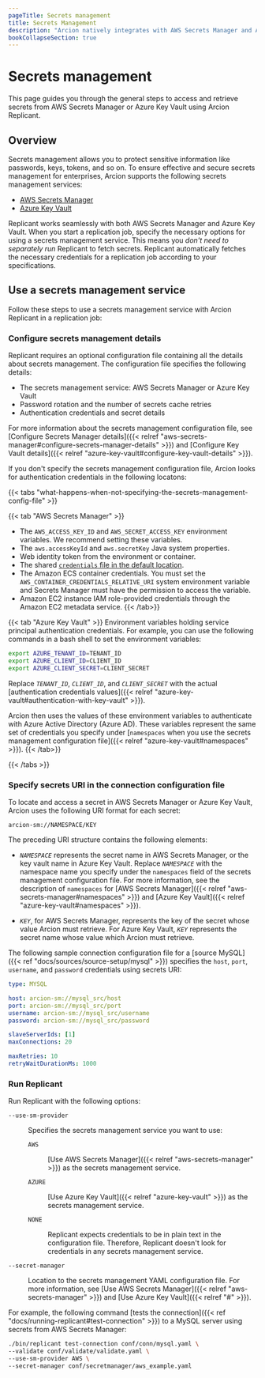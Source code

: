 ```yaml
---
pageTitle: Secrets management
title: Secrets Management
description: "Arcion natively integrates with AWS Secrets Manager and Azure Key Vault, allowing you to securely and effectively manage secrets."
bookCollapseSection: true
---
```


# Secrets management
This page guides you through the general steps to access and retrieve secrets from AWS Secrets Manager or Azure Key Vault using Arcion Replicant. 

## Overview
Secrets management allows you to protect sensitive information like passwords, keys, tokens, and so on. To ensure effective and secure secrets management for enterprises, Arcion supports the following secrets management services:

- [AWS Secrets Manager](https://aws.amazon.com/secrets-manager/)
- [Azure Key Vault](https://azure.microsoft.com/en-us/products/key-vault)

Replicant works seamlessly with both AWS Secrets Manager and Azure Key Vault. When you start a replication job, specify the necessary options for using a secrets management service. This means you _don't need to separately run_ Replicant to fetch secrets. Replicant automatically fetches the necessary credentials for a replication job according to your specifications.

## Use a secrets management service
Follow these steps to use a secrets management service with Arcion Replicant in a replication job:

### Configure secrets management details
Replicant requires an optional configuration file containing all the details about secrets management. The configuration file specifies the following details:

- The secrets management service: AWS Secrets Manager or Azure Key Vault
- Password rotation and the number of secrets cache retries
- Authentication credentials and secret details

For more information about the secrets management configuration file, see [Configure Secrets Manager details]({{< relref "aws-secrets-manager#configure-secrets-manager-details" >}}) and [Configure Key Vault details]({{< relref "azure-key-vault#configure-key-vault-details" >}}).

If you don't specify the secrets management configuration file, Arcion looks for authentication credentials in the following locatons:

{{< tabs "what-happens-when-not-specifying-the-secrets-management-config-file" >}}

{{< tab "AWS Secrets Manager" >}}
- The `AWS_ACCESS_KEY_ID` and `AWS_SECRET_ACCESS_KEY` environment variables. We recommend setting these variables.
- The `aws.accessKeyId` and `aws.secretKey` Java system properties.
- Web identity token from the environment or container.
- The shared [`credentials` file in the default location](https://docs.aws.amazon.com/sdkref/latest/guide/file-location.html).
- The Amazon ECS container credentials. You must set the `AWS_CONTAINER_CREDENTIALS_RELATIVE_URI` system environment variable and Secrets Manager must have the permission to access the variable.
- Amazon EC2 instance IAM role-provided credentials through the Amazon EC2 metadata service.
{{< /tab>}}

{{< tab "Azure Key Vault" >}}
Environment variables holding service principal authentication credentials. For example, you can use the following commands in a bash shell to set the environment variables:

```bash
export AZURE_TENANT_ID=TENANT_ID
export AZURE_CLIENT_ID=CLIENT_ID
export AZURE_CLIENT_SECRET=CLIENT_SECRET
```

Replace *`TENANT_ID`*, *`CLIENT_ID`*, and *`CLIENT_SECRET`* with the actual [authentication credentials values]({{< relref "azure-key-vault#authentication-with-key-vault" >}}).

Arcion then uses the values of these environment variables to authenticate with Azure Active Directory (Azure AD). These variables represent the same set of credentials you specify under [`namespaces` when you use the secrets management configuration file]({{< relref "azure-key-vault#namespaces" >}}).
{{< /tab>}}

{{< /tabs >}}

### Specify secrets URI in the connection configuration file
To locate and access a secret in AWS Secrets Manager or Azure Key Vault, Arcion uses the following URI format for each secret:

```
arcion-sm://NAMESPACE/KEY
```

The preceding URI structure contains the following elements:

- *`NAMESPACE`* represents the secret name in AWS Secrets Manager, or the key vault name in Azure Key Vault. Replace *`NAMESPACE`* with the namespace name you specify under the `namespaces` field of the secrets management configuration file. For more information, see the description of `namespaces` for [AWS Secrets Manager]({{< relref "aws-secrets-manager#namespaces" >}}) and [Azure Key Vault]({{< relref "azure-key-vault#namespaces" >}}).
<!--   Arcion considers the first part of the secret name or key vault name a namespace. For example, consider the following two names and how Arcion interprets the corresponding namespaces in the secrets URI and the secrets management configuration file:

  | Secret name or key vault name | Namespace     |
  | -----------                   | -----------   |
  | `mysql_src`                   | `mysql_src`   |
  | `mysql_prod/connection`       | `mysql_prod`  |  
 -->
- *`KEY`*, for AWS Secrets Manager, represents the key of the secret whose value Arcion must retrieve. For Azure Key Vault, *`KEY`* represents the secret name whose value which Arcion must retrieve.
  
The following sample connection configuration file for a [source MySQL]({{< ref "docs/sources/source-setup/mysql" >}}) specifies the `host`, `port`, `username`, and `password` credentials using secrets URI:

```YAML
type: MYSQL

host: arcion-sm://mysql_src/host
port: arcion-sm://mysql_src/port
username: arcion-sm://mysql_src/username
password: arcion-sm://mysql_src/password

slaveServerIds: [1]
maxConnections: 20

maxRetries: 10
retryWaitDurationMs: 1000
```

### Run Replicant
Run Replicant with the following options:

<dl class="dl-indent">
<dt>

`--use-sm-provider`
</dt>
<dd>

Specifies the secrets management service you want to use:

<dl clsss="dl-indent">
<dt>

`AWS`
</dt>
<dd>

[Use AWS Secrets Manager]({{< relref "aws-secrets-manager" >}}) as the secrets management service.
</dd>
<dt>

`AZURE`
</dt>
<dd>

[Use Azure Key Vault]({{< relref "azure-key-vault" >}}) as the secrets management service.
</dd>
<dt>

`NONE`
</dt>
<dd>
Replicant expects credentials to be in plain text in the configuration file. Therefore, Replicant doesn't look for credentials in any secrets management service.</dd>
</dl>
</dd>

<dt> 

`--secret-manager`
</dt>
<dd>

Location to the secrets management YAML configuration file. For more information, see [Use AWS Secrets Manager]({{< relref "aws-secrets-manager" >}}) and [Use Azure Key Vault]({{< relref "#" >}}).
</dd>
</dl>

For example, the following command [tests the connection]({{< ref "docs/running-replicant#test-connection" >}}) to a MySQL server using secrets from AWS Secrets Manager:

```sh
./bin/replicant test-connection conf/conn/mysql.yaml \
--validate conf/validate/validate.yaml \
--use-sm-provider AWS \
--secret-manager conf/secretmanager/aws_example.yaml
```